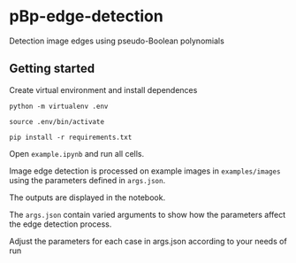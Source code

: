 # pBp-edge-detection
Detection image edges using pseudo-Boolean polynomials


## Getting started 

Create virtual environment and install dependences 

`python -m virtualenv .env`

`source .env/bin/activate`

`pip install -r requirements.txt`

Open `example.ipynb` and run all cells.

Image edge detection is processed on example images in `examples/images` using the parameters defined in `args.json`.

The outputs are displayed in the notebook.

The `args.json` contain varied arguments to show how the parameters affect the edge detection process.

Adjust the parameters for each case in args.json according to your needs of run 


